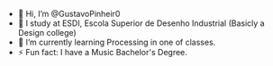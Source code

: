 - 👋 Hi, I’m @GustavoPinheir0
- 👀 I study at ESDI, Escola Superior de Desenho Industrial (Basicly a Design college)
- 🌱 I’m currently learning Processing in one of classes.
- ⚡ Fun fact: I have a Music Bachelor's Degree.

<!---
GustavoPinheir0/GustavoPinheir0 is a ✨ special ✨ repository because its `README.md` (this file) appears on your GitHub profile.
You can click the Preview link to take a look at your changes.
--->
